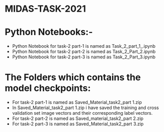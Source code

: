 # MIDAS-TASK-2021

# Python Notebooks:-
<ul>
  <li>Python Notebook for task-2 part-1 is named as Task_2_part_1_.ipynb</li>
  <li>Python Notebook for task-2 part-2 is named as Task_2_Part_2.ipynb</li>
  <li>Python Notebook for task-2 part-3 is named as Task_2_Part_3.ipynb</li>
  </ul>
  
# The Folders which contains the model checkpoints:
<ul>
  <li>For task-2 part-1 is named as Saved_Material_task2_part 1.zip</li>
  <li>In Saved_Material_task2_part 1.zip i have saved the training and cross validation set image vectors and their corresponding label vectors.</li>
  <li>For task-2 part-2 is named as Saved_material_task2_part 2.zip</li>
  <li>For task-2 part-3 is named as Saved_Material_task2_part 3.zip</li>
  </ul>

